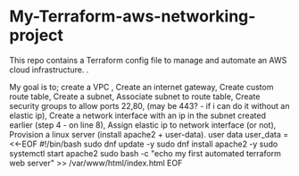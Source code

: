# My-Terraform-aws-networking-project
This repo contains a Terraform config file to manage and automate an AWS cloud infrastructure. .

My goal is to;
create a VPC , 
Create an internet gateway, 
Create custom route table, 
Create a subnet, 
Associate subnet to route table, 
Create security groups to allow ports 22,80, (may be 443? - if i can do it without an elastic ip),
Create a network interface with an ip in the subnet created earlier (step 4 - on line 8), 
Assign elastic ip to network interface (or not),
Provision a linux server (install apache2 + user-data).
user data 
  user_data = <<-EOF
              #!/bin/bash
              sudo dnf update -y
              sudo dnf install apache2 -y
              sudo systemctl start apache2
              sudo bash -c "echo my first automated terraform web server" >> /var/www/html/index.html
              EOF
